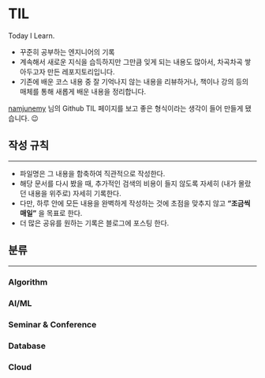 # TIL
Today I Learn.
<br>

- 꾸준히 공부하는 엔지니어의 기록
- 계속해서 새로운 지식을 습득하지만 그만큼 잊게 되는 내용도 많아서, 차곡차곡 쌓아두고자 만든 레포지토리입니다.
- 기존에 배운 코스 내용 중 잘 기억나지 않는 내용을 리뷰하거나, 책이나 강의 등의 매체를 통해 새롭게 배운 내용을 정리합니다.

[namjunemy](https://github.com/namjunemy/TIL?tab=readme-ov-file) 님의 Github TIL 페이지를 보고 좋은 형식이라는 생각이 들어 만들게 됐습니다. 😉
<br>

## 작성 규칙
---
- 파일명은 그 내용을 함축하여 직관적으로 작성한다.
- 해당 문서를 다시 봤을 때, 추가적인 검색의 비용이 들지 않도록 자세히 (내가 몰랐던 내용을 위주로) 자세히 기록한다.
- 다만, 하루 안에 모든 내용을 완벽하게 작성하는 것에 초점을 맞추지 않고 **“조금씩 매일”** 을 목표로 한다.
- 더 많은 공유를 원하는 기록은 블로그에 포스팅 한다.

## 분류
---
### Algorithm

### AI/ML

### Seminar & Conference

### Database

### Cloud


